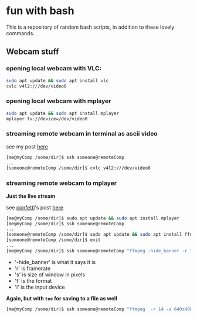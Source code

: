 # fun with bash
This is a repository of random bash scripts, in addition to these lovely commands.

## Webcam stuff

### opening local webcam with VLC:

```bash
sudo apt update && sudo apt install vlc
cvlc v4l2:///dev/video0
```

### opening local webcam with mplayer
```bash
sudo apt update && sudo apt install mplayer
mplayer tv://device=/dev/video0
```

### streaming remote webcam in terminal as ascii video

see my post [here](https://unix.stackexchange.com/a/724658/260866)

```bash
[me@myComp /some/dir]$ ssh someone@remoteComp
...
[someone@remoteComp /some/dir]$ cvlc v4l2:///dev/video0
```

### streaming remote webcam to mplayer

__Just the live stream__

see [confetti](https://unix.stackexchange.com/users/296862/confetti)'s post [here](https://unix.stackexchange.com/a/483328/260866)

```bash
[me@myComp /some/dir]$ sudo apt update && sudo apt install mplayer
[me@myComp /some/dir]$ ssh someone@remoteComp
...
[someone@remoteComp /some/dir]$ sudo apt update && sudo apt install ffmpeg
[someone@remoteComp /some/dir]$ exit
...
[me@myComp /some/dir]$ ssh someone@remoteComp "ffmpeg -hide_banner -r 14 -s 640x480 -f video4linux2 -i /dev/video0 -f matroska -" | mplayer - -idle
```
- '-hide_banner' is what it says it is
- 'r' is framerate
- 's' is size of window in pixels
- 'f' is the format
- 'i' is the input device

__Again, but with `tee` for saving to a file as well__
```bash
[me@myComp /some/dir]$ ssh someone@remoteComp "ffmpeg  -r 14 -s 640x480 -f video4linux2 -i /dev/video0 -f matroska -" | tee $(date +%Y-%m-%d_%H-%M-%S)_recording.mkv | mplayer - -idle
```
